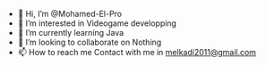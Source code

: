 - 👋 Hi, I’m @Mohamed-El-Pro
- 👀 I’m interested in Videogame developping
- 🌱 I’m currently learning Java
- 💞️ I’m looking to collaborate on Nothing
- 📫 How to reach me Contact with me in melkadi2011@gmail.com

<!---
Mohamed-El-Pro/Mohamed-El-Pro is a ✨ special ✨ repository because its `README.md` (this file) appears on your GitHub profile.
You can click the Preview link to take a look at your changes.
--->
